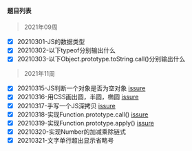 #### 题目列表

> 2021年09周
  - [x] 20210301-JS的数据类型
  - [x] 20210302-以下typeof分别输出什么
  - [x] 20210303-以下Object.prototype.toString.call()分别输出什么 

> 2021年11周
  - [x] 20210315-JS判断一个对象是否为空对象 [issure](https://github.com/JuneBlueberry/blog-post-code/issues/4)
  - [x] 20210316-用CSS画出圆，半圆，椭圆 [issure](https://github.com/JuneBlueberry/blog-post-code/issues/1)
  - [x] 20210317-手写一个JS深拷贝 [issure](https://github.com/JuneBlueberry/blog-post-code/issues/2)
  - [x] 20210318-实现Function.prototype.call() [issure](https://github.com/JuneBlueberry/blog-post-code/issues/3)
  - [x] 20210319-实现Function.prototype.apply() [issure](https://github.com/JuneBlueberry/blog-post-code/issues/5)
  - [x] 20210320-实现Number的加减乘除链式
  - [x] 20210321-文字单行超出显示省略号
